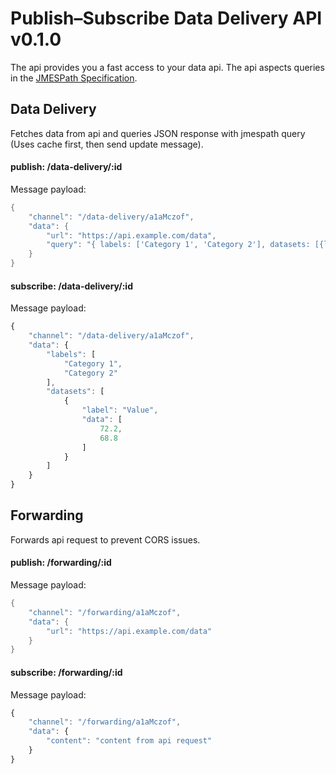 # Publish–Subscribe Data Delivery API v0.1.0

The api provides you a fast access to your data api. The api aspects queries in the [JMESPath Specification](http://jmespath.org/specification.html).

## Data Delivery

Fetches data from api and queries JSON response with jmespath query (Uses cache first, then send update message).

#### publish: /data-delivery/:id
Message payload:
```go
{
    "channel": "/data-delivery/a1aMczof",
    "data": {
        "url": "https://api.example.com/data",
        "query": "{ labels: ['Category 1', 'Category 2'], datasets: [{label: 'Value', data: [].someValue}]}"
    }
}
```

#### subscribe: /data-delivery/:id
Message payload:
```jsx
{
    "channel": "/data-delivery/a1aMczof",
    "data": {
        "labels": [
            "Category 1",
            "Category 2"
        ],
        "datasets": [
            {
                "label": "Value",
                "data": [
                    72.2,
                    68.8
                ]
            }
        ]
    }
}
```

## Forwarding

Forwards api request to prevent CORS issues.

#### publish: /forwarding/:id
Message payload:
```go
{
    "channel": "/forwarding/a1aMczof",
    "data": {
        "url": "https://api.example.com/data"
    }
}
```

#### subscribe: /forwarding/:id
Message payload:
```jsx
{
    "channel": "/forwarding/a1aMczof",
    "data": {
        "content": "content from api request"
    }
}
```
